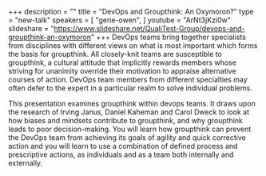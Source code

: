 +++
description = ""
title = "DevOps and Groupthink: An Oxymoron?"
type = "new-talk"
speakers = [
        "gerie-owen",
]
youtube = "ArNt3jKzi0w"
slideshare = "https://www.slideshare.net/QualiTest-Group/devops-and-groupthink-an-oxymoron"
+++
DevOps teams bring together specialists from disciplines with different views on what is most important which forms the basis for groupthink. All closely-knit teams are susceptible to groupthink, a cultural attitude that implicitly rewards members whose striving for unanimity override their motivation to appraise alternative courses of action. DevOps team members from different specialties may often defer to the expert in a particular realm to solve individual problems.

This presentation examines groupthink within devops teams. It draws upon the research of Irving Janus, Daniel Kaheman and Carol Dweck to look at how biases and mindsets contribute to groupthink, and why groupthink leads to poor decision-making. You will learn how groupthink can prevent the DevOps team from achieving its goals of agility and quick corrective action and you will learn to use a combination of defined process and prescriptive actions, as individuals and as a team both internally and externally.